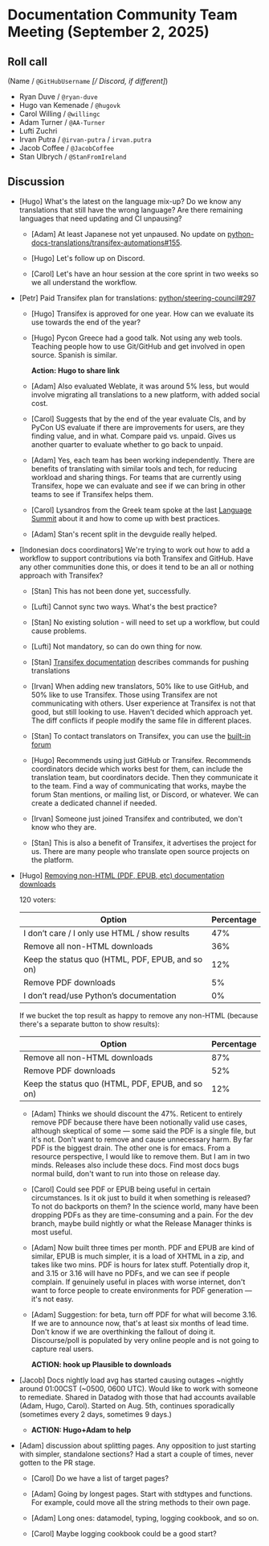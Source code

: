 # Documentation Community Team Meeting (September 2, 2025)

## Roll call

(Name / `@GitHubUsername` *[/ Discord, if different]*)

- Ryan Duve / `@ryan-duve`
- Hugo van Kemenade / `@hugovk`
- Carol Willing / `@willingc`
- Adam Turner / `@AA-Turner`
- Lufti Zuchri
- Irvan Putra / `@irvan-putra` / `irvan.putra`
- Jacob Coffee / `@JacobCoffee`
- Stan Ulbrych / `@StanFromIreland`


## Discussion

- [Hugo] What's the latest on the language mix-up? Do we know any translations
  that still have the wrong language? Are there remaining languages that need
  updating and CI unpausing?

  - [Adam] At least Japanese not yet unpaused. No update on
    [python-docs-translations/transifex-automations#155](https://github.com/python-docs-translations/transifex-automations/issues/155).

  - [Hugo] Let's follow up on Discord.

  - [Carol] Let's have an hour session at the core sprint in two weeks so we all
    understand the workflow.

- [Petr] Paid Transifex plan for translations: [python/steering-council#297](https://github.com/python/steering-council/issues/297)

  - [Hugo] Transifex is approved for one year. How can we evaluate its use towards the end of the year?

  - [Hugo] Pycon Greece had a good talk. Not using any web tools.
    Teaching people how to use Git/GitHub and get involved in open source.
    Spanish is similar.

    **Action: Hugo to share link**

  - [Adam] Also evaluated Weblate, it was around 5% less, but would involve
    migrating all translations to a new platform, with added social cost.

  - [Carol] Suggests that by the end of the year evaluate CIs, and by PyCon US
    evaluate if there are improvements for users, are they finding value,
    and in what. Compare paid vs. unpaid. Gives us another quarter to evaluate
    whether to go back to unpaid.

  - [Adam] Yes, each team has been working independently. There are benefits of
    translating with similar tools and tech, for reducing workload and sharing
    things. For teams that are currently using Transifex, hope we can evaluate
    and see if we can bring in other teams to see if Transifex helps them.

  - [Carol] Lysandros from the Greek team spoke at the last
    [Language Summit](https://pyfound.blogspot.com/2025/06/python-language-summit-2025-docs-editorial-board.html>)
    about it and how to come up with best practices.

  - [Adam] Stan's recent split in the devguide really helped.

- [Indonesian docs coordinators] We're trying to work out how to add a workflow
  to support contributions via both Transifex and GitHub. Have any other
  communities done this, or does it tend to be an all or nothing approach with Transifex?

  - [Stan] This has not been done yet, successfully.

  - [Lufti] Cannot sync two ways. What's the best practice?

  - [Stan] No existing solution - will need to set up a workflow, but could cause problems.

  - [Lufti] Not mandatory, so can do own thing for now.

  - [Stan] [Transifex documentation](https://developers.transifex.com/docs/cli) describes commands for pushing translations

  - [Irvan] When adding new translators, 50% like to use GitHub, and 50% like to use Transifex.
    Those using Transifex are not communicating with others.
    User experience at Transifex is not that good, but still looking to use.
    Haven't decided which approach yet.
    The diff conflicts if people modify the same file in different places.

  - [Stan] To contact translators on Transifex, you can use the [built-in forum](https://app.transifex.com/python-doc/teams/5390/discussions/)

  - [Hugo] Recommends using just GitHub or Transifex.
    Recommends coordinators decide which works best for them, can include the
    translation team, but coordinators decide.
    Then they communicate it to the team.
    Find a way of communicating that works, maybe the forum Stan mentions,
    or mailing list, or Discord, or whatever.
    We can create a dedicated channel if needed.

  - [Irvan] Someone just joined Transifex and contributed, we don't know who they are.

  - [Stan] This is also a benefit of Transifex, it advertises the project for us.
    There are many people who translate open source projects on the platform.


- [Hugo] [Removing non-HTML (PDF, EPUB, etc) documentation downloads](https://discuss.python.org/t/removing-non-html-pdf-epub-etc-documentation-downloads/101343)

  120 voters:

    | Option                                           | Percentage |
    |--------------------------------------------------|------------|
    | I don’t care / I only use HTML / show results    | 47%        |
    | Remove all non-HTML downloads                    | 36%        |
    | Keep the status quo (HTML, PDF, EPUB, and so on) | 12%        |
    | Remove PDF downloads                             | 5%         |
    | I don’t read/use Python’s documentation          | 0%         |

  If we bucket the top result as happy to remove any non-HTML
  (because there's a separate button to show results):

    | Option                                           | Percentage |
    |--------------------------------------------------|------------|
    | Remove all non-HTML downloads                    | 87%        |
    | Remove PDF downloads                             | 52%        |
    | Keep the status quo (HTML, PDF, EPUB, and so on) | 12%        |

  - [Adam] Thinks we should discount the 47%.
    Reticent to entirely remove PDF because there have been notionally valid use
    cases, although skeptical of some — some said the PDF is a single file, but it's not.
    Don't want to remove and cause unnecessary harm.
    By far PDF is the biggest drain. The other one is for emacs.
    From a resource perspective, I would like to remove them. But I am in two minds.
    Releases also include these docs.
    Find most docs bugs normal build, don't want to run into those on release day.

  - [Carol] Could see PDF or EPUB being useful in certain circumstances.
    Is it ok just to build it when something is released? To not do backports on them?
    In the science world, many have been dropping PDFs as they are time-consuming
    and a pain.
    For the dev branch, maybe build nightly or what the Release Manager thinks
    is most useful.

  - [Adam] Now built three times per month. PDF and EPUB are kind of similar,
    EPUB is much simpler, it is a load of XHTML in a zip, and takes like two mins.
    PDF is hours for latex stuff. Potentially drop it, and 3.15 or 3.16 will have
    no PDFs, and we can see if people complain. If genuinely useful in places
    with worse internet, don't want to force people to create environments for
    PDF generation — it's not easy.

  - [Adam] Suggestion: for beta, turn off PDF for what will become 3.16.
    If we are to announce now, that's at least six months of lead time.
    Don't know if we are overthinking the fallout of doing it.
    Discourse/poll is populated by very online people and is not going to capture real users.

    **ACTION: hook up Plausible to downloads**

- [Jacob] Docs nightly load avg has started causing outages ~nightly around
  01:00CST (~0500, 0600 UTC). Would like to work with someone to remediate.
  Shared in Datadog with those that had accounts available (Adam, Hugo, Carol).
  Started on Aug. 5th, continues sporadically (sometimes every 2 days, sometimes 9 days.)

   - **ACTION: Hugo+Adam to help**


- [Adam] discussion about splitting pages. Any opposition to just starting with
  simpler, standalone sections? Had a start a couple of times, never gotten to the PR stage.

  - [Carol] Do we have a list of target pages?

  - [Adam] Going by longest pages. Start with stdtypes and functions.
    For example, could move all the string methods to their own page.

  - [Adam] Long ones: datamodel, typing, logging cookbook, and so on.

  - [Carol] Maybe logging cookbook could be a good start?
